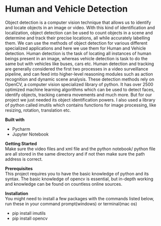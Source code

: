 # Human and Vehicle Detection
Object detection is a computer vision technique that allows us to identify and locate objects in an image or video. With this kind of identification and localization, object detection can be used to count objects in a scene and determine and track their precise locations, all while accurately labelling them. We can use the methods of object detection for various different specialized applications and here we use them for Human and Vehicle detection. Human detection is the task of locating all instances of human beings present in an image, whereas vehicle detection is task to do the same but with vehicles like buses, cars etc. Human detection and tracking are generally considered the first two processes in a video surveillance pipeline, and can feed into higher-level reasoning modules such as action recognition and dynamic scene analysis. 
These detection methods rely on OpenCV, a computer vision specialized library of python. It has over 2500 optimized machine learning algorithms which can be used to detect faces, identify objects, tracking camera movements and much more. But for our project we just needed its object identification powers. 
I also used a library of python called imutils which contains functions for image processing, like resizing, rotation, translation etc. 
 
**Built with**  
* Pycharm 
* Jupyter Notebook

**Getting Started**  
Make sure the video files and xml file and the python notebook/ python file are all stored in the same directory and if not then make sure the path address is correct.

**Prerequisites**   
This project requires you to have the basic knowledge of python and its syntax. The basic knowledge of opencv is essential, but in-depth working and knowledge can be found on countless online sources.  

**Installation**   
You might need to install a few packages with the commands listed below, run these in your command prompt(windows) or terminal(mac os)  
* pip install imutils
* pip install opencv
